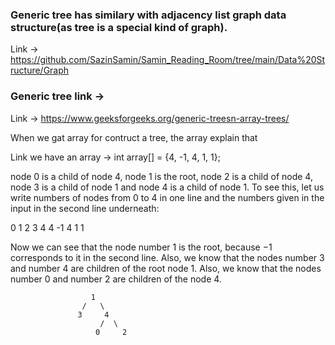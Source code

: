 ### Generic tree has similary with adjacency list graph data structure(as tree is a special kind of graph).



Link -> https://github.com/SazinSamin/Samin_Reading_Room/tree/main/Data%20Structure/Graph

### Generic tree link ->
Link -> https://www.geeksforgeeks.org/generic-treesn-array-trees/    


When we gat array for contruct a tree, the array explain that    

Link we have an array -> 
int array[] = {4, -1, 4, 1, 1};

 node 0 is a child of node 4, node 1
 is the root, node 2 is a child of node 4, node 3 is a child of node 1 and node 4 is a child of node 1. To
 see this, let us write numbers of nodes from 0 to 4 in one line and the numbers given in the input in
 the second line underneath:

 0  1 2 3 4
 4 -1 4 1 1

 Now we can see that the node number 1 is the root, because −1 corresponds to it in the second line.
 Also, we know that the nodes number 3 and number 4 are children of the root node 1. Also, we know
 that the nodes number 0 and number 2 are children of the node 4.




                      1
                    /   \
                   3     4
                        /  \
                       0     2





